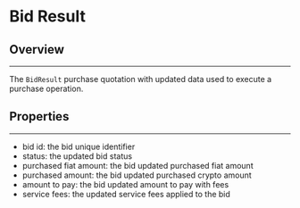# Bid Result

## Overview
---
The `BidResult` purchase quotation with updated data used to execute a purchase operation.

## Properties
---
- bid id: the bid unique identifier
- status: the updated bid status
- purchased fiat amount: the bid updated purchased fiat amount
- purchased amount: the bid updated purchased crypto amount
- amount to pay: the bid updated amount to pay with fees
- service fees: the updated service fees applied to the bid